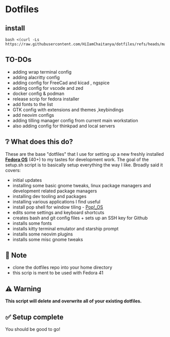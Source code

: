 # Dotfiles

## install

```
bash <(curl -Ls https://raw.githubusercontent.com/HiIamChaitanya/dotfiles/refs/heads/main/setup.sh) 
```

## TO-DOs

- adding wrap terminal config
- adding alacritty config
- adding config for FreeCad and kicad , ngspice
- adding config for vscode and zed
- docker config & podman
- release scrip for fedora installer
- add fonts to the list
- GTK config with extensions and themes ,keybindings
- add neovim configs
- adding tilling manager config from current main workstation
- also adding config for thinkpad and local servers

## ❔ What does this do?

These are the base "dotfiles" that I use for setting up a new freshly installed [**Fedora OS**](https://getfedora.org/) (40+) to my tastes for development work. The goal of the setup.sh script is to basically setup everything the way I like. Broadly said it covers:

- initial updates
- installing some basic gnome tweaks, linux package managers and development related package managers
- installing dev tooling and packages
- installing various applications I find useful
- install pop shell for window tiling - [Pop!\_OS](https://pop.system76.com/)
- edits some settings and keyboard shortcuts
- creates bash and git config files + sets up an SSH key for Github
- installs some fonts
- installs kitty terminal emulator and starship prompt
- installs some neovim plugins
- installs some misc gnome tweaks

## 📝 Note

- clone the dotfiles repo into your home directory
- this scrip is ment to be used with Fedora 41

## ⚠️ Warning

**This script will delete and overwrite all of your existing dotfiles.**

## ✅ Setup complete

You should be good to go!
